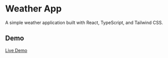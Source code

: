 # Weather App

A simple weather application built with React, TypeScript, and Tailwind CSS.

## Demo

[Live Demo]([https:oo](https://vetal-hovenko.github.io/weather-app/)https://vetal-hovenko.github.io/weather-app/)
